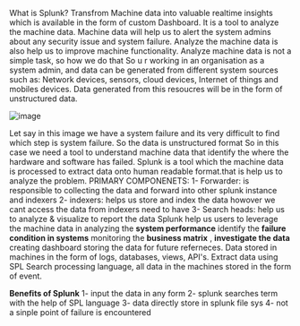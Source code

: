 What is Splunk?
Transfrom Machine data into valuable realtime insights which is available in the form of custom Dashboard.
It is a tool to analyze the machine data. Machine data will help us to alert the system admins about any security issue and system failure. Analyze the machine data is also help 
us to improve machine functionality.
Analyze machine data is not a simple task, so how we do that  So u r working in an organisation as a system admin, and data can be generated from different system sources
such as:  Network devices, sensors, cloud devices, Internet of things and mobiles devices.
Data generated from this resoucres will be in the form of unstructured data.

![image](https://github.com/farazahmee/farazahmee/assets/141009689/8c591f97-4b0d-4889-9963-f98c6517b125)

 Let say in this image we have a system failure and its very difficult to find which step is system failure. So the data is unstructured format 
 So in this case we need a tool to understand machine data that identify the where the hardware and software has failed. 
 Splunk is a tool which the machine data is processed to extract data onto human readable format.that is help us to analyze the problem.
 PRIMARY COMPONENETS:
 1- Forwarder: is responsible to collecting the data and forward into other splunk instance and indexers
 2- indexers: helps us store and index the data howover we cant access the data from indexers  need to have
 3- Search heads: help us to analyze & visualize to report the data
 Splunk help us users to leverage the machine data in analyzing the **system performance** identify the **failure condition in systems**
 monitoring the **business matrix** , **investigate the data** creating dashboard storing the data for future referneces.
Data stored in machines in the form of logs, databases, views, API's. Extract data using SPL Search processing language, all data in the machines stored in the form of event.

**Benefits of Splunk**
1- input the data in any form
2- splunk searches term with the help of SPL language
3- data directly store in splunk file sys
4- not a sinple point of failure is encountered 

